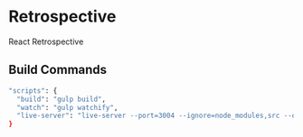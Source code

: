 # Retrospective

React Retrospective

## Build Commands

```bash
"scripts": {
  "build": "gulp build",
  "watch": "gulp watchify",
  "live-server": "live-server --port=3004 --ignore=node_modules,src --open=/dist/"
}
```
